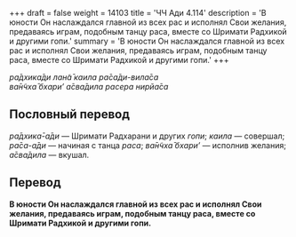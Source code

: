 +++
draft = false
weight = 14103
title = 'ЧЧ Ади 4.114'
description = 'В юности Он наслаждался главной из всех рас и исполнял Свои желания, предаваясь играм, подобным танцу раса, вместе со Шримати Радхикой и другими гопи.'
summary = 'В юности Он наслаждался главной из всех рас и исполнял Свои желания, предаваясь играм, подобным танцу раса, вместе со Шримати Радхикой и другими гопи.'
+++

_ра̄дхика̄ди лан̃а̄ каила ра̄са̄ди-вила̄са  
ва̄н̃чха̄ бхари’ а̄сва̄дила расера нирйа̄са_

## Пословный перевод

_ра̄дхика̄_\-_а̄ди_ — Шримати Радхарани и других _гопи_; _каила_ — совершал; _ра̄са_\-_а̄ди_ — начиная с танца _раса_; _ва̄н̃чха̄_ _бхари’_ — исполнив желания; _а̄сва̄дила_ — вкушал.

## Перевод

**В юности Он наслаждался главной из всех рас и исполнял Свои желания, предаваясь играм, подобным танцу раса, вместе со Шримати Радхикой и другими гопи.**
